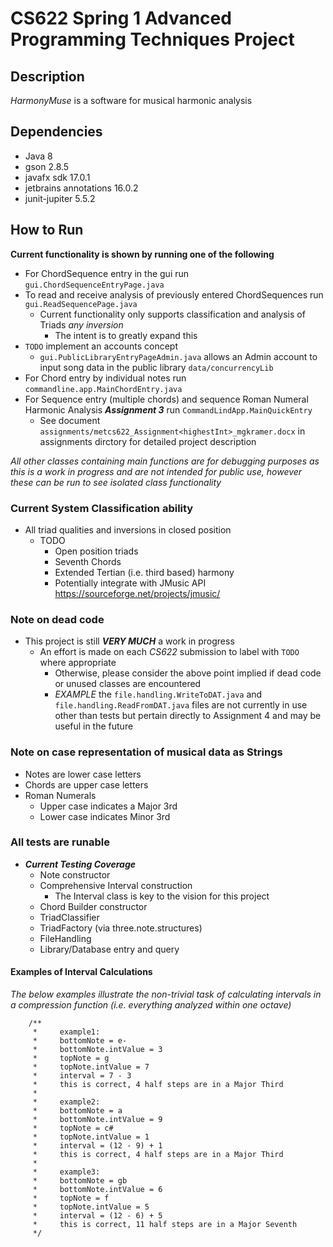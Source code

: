 # CS622 Spring 1 Advanced Programming Techniques Project

## Description 

_HarmonyMuse_ is a software for musical harmonic analysis

## Dependencies 
* Java 8
* gson 2.8.5
* javafx sdk 17.0.1
* jetbrains annotations 16.0.2
* junit-jupiter 5.5.2

## How to Run
**Current functionality is shown by running one of the following**
* For ChordSequence entry in the gui run `gui.ChordSequenceEntryPage.java`
* To read and receive analysis of previously entered ChordSequences run `gui.ReadSequencePage.java`
  * Current functionality only supports classification and analysis of Triads _any inversion_
    * The intent is to greatly expand this 
* `TODO` implement an accounts concept 
  * `gui.PublicLibraryEntryPageAdmin.java` allows an Admin account to input song data in the public library `data/concurrencyLib`
* For Chord entry by individual notes run `commandline.app.MainChordEntry.java`
* For Sequence entry (multiple chords) and sequence Roman Numeral Harmonic Analysis _**Assignment 3**_ run `CommandLindApp.MainQuickEntry`
  * See document `assignments/metcs622_Assignment<highestInt>_mgkramer.docx` in assignments dirctory for detailed project description 

_All other classes containing main functions are for debugging purposes as this is a work in progress
and are not intended for public use, however these can be run to see isolated class functionality_

### Current System Classification ability
* All triad qualities and inversions in closed position
  * TODO
    * Open position triads
    * Seventh Chords
    * Extended Tertian (i.e. third based) harmony
    * Potentially integrate with JMusic API https://sourceforge.net/projects/jmusic/

### Note on dead code
* This project is still _**VERY MUCH**_ a work in progress
  * An effort is made on each _CS622_ submission to label with `TODO` where appropriate
    * Otherwise, please consider the above point implied if dead code or unused classes are encountered 
    * _EXAMPLE_ the `file.handling.WriteToDAT.java` and `file.handling.ReadFromDAT.java` files are not currently in use other than tests but pertain directly to Assignment 4 and may be useful in the future


### Note on case representation of musical data as Strings
* Notes are lower case letters 
* Chords are upper case letters
* Roman Numerals 
  * Upper case indicates a Major 3rd 
  * Lower case indicates Minor 3rd 

### All tests are runable
* _**Current Testing Coverage**_
  * Note constructor 
  * Comprehensive Interval construction
    * The Interval class is key to the vision for this project
  * Chord Builder constructor 
  * TriadClassifier
  * TriadFactory (via three.note.structures)
  * FileHandling 
  * Library/Database entry and query



#### Examples of Interval Calculations
_The below examples illustrate the non-trivial task of calculating intervals in a compression function (i.e. everything analyzed within one octave)_

        /**
         *     example1:
         *     bottomNote = e-
         *     bottomNote.intValue = 3
         *     topNote = g
         *     topNote.intValue = 7
         *     interval = 7 - 3
         *     this is correct, 4 half steps are in a Major Third
         *
         *     example2:
         *     bottomNote = a
         *     bottomNote.intValue = 9
         *     topNote = c#
         *     topNote.intValue = 1
         *     interval = (12 - 9) + 1
         *     this is correct, 4 half steps are in a Major Third
         *
         *     example3:
         *     bottomNote = gb
         *     bottomNote.intValue = 6
         *     topNote = f
         *     topNote.intValue = 5
         *     interval = (12 - 6) + 5
         *     this is correct, 11 half steps are in a Major Seventh
         */